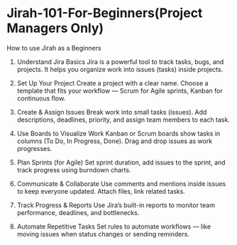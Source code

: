 # Jirah-101-For-Beginners(Project Managers Only)
How to use Jirah as a Beginners
1. Understand Jira Basics
Jira is a powerful tool to track tasks, bugs, and projects. It helps you organize work into issues (tasks) inside projects.

2. Set Up Your Project
Create a project with a clear name. Choose a template that fits your workflow — Scrum for Agile sprints, Kanban for continuous flow.

3. Create & Assign Issues
Break work into small tasks (issues). Add descriptions, deadlines, priority, and assign team members to each task.

4. Use Boards to Visualize Work
Kanban or Scrum boards show tasks in columns (To Do, In Progress, Done). Drag and drop issues as work progresses.

5. Plan Sprints (for Agile)
Set sprint duration, add issues to the sprint, and track progress using burndown charts.

6. Communicate & Collaborate
Use comments and mentions inside issues to keep everyone updated. Attach files, link related tasks.

7. Track Progress & Reports
Use Jira’s built-in reports to monitor team performance, deadlines, and bottlenecks.

8. Automate Repetitive Tasks
Set rules to automate workflows — like moving issues when status changes or sending reminders.

